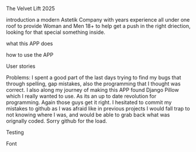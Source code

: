 The Velvet Lift 2025

introduction
a modern Astetik Company with years experience all under one roof to provide Woman and Men 18+ to help get a push in the right driection, looking for that special something inside.

what this APP does

how to use the APP

User stories

Problems:
I spent a good part of the last days trying to find my bugs that through spelling, gap mistakes, also the programming that I thought was correct.
I also along my journey of making this APP found Django Pillow which I really wanted to use. As its an up to date revolution for programming. Again those guys get it right.
I hesitated to commit my mistakes to github as I was afraid like in previous projects I would fall trap to not knowing where I was, and would be able to grab back what was orignally coded. Sorry github for the load. 

Testing

Font

